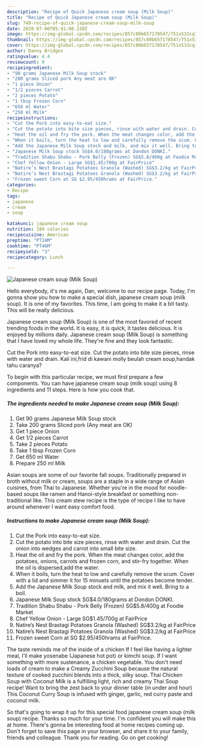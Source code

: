 ```yaml
---
description: "Recipe of Quick Japanese cream soup (Milk Soup)"
title: "Recipe of Quick Japanese cream soup (Milk Soup)"
slug: 749-recipe-of-quick-japanese-cream-soup-milk-soup
date: 2020-07-06T05:41:08.238Z
image: https://img-global.cpcdn.com/recipes/857c80b657178547/751x532cq70/japanese-cream-soup-milk-soup-recipe-main-photo.jpg
thumbnail: https://img-global.cpcdn.com/recipes/857c80b657178547/751x532cq70/japanese-cream-soup-milk-soup-recipe-main-photo.jpg
cover: https://img-global.cpcdn.com/recipes/857c80b657178547/751x532cq70/japanese-cream-soup-milk-soup-recipe-main-photo.jpg
author: Danny Bridges
ratingvalue: 4.4
reviewcount: 9
recipeingredient:
- "90 grams Japanese Milk Soup stock"
- "200 grams Sliced pork Any meat are OK"
- "1 piece Onion"
- "1/2 pieces Carrot"
- "2 pieces Potato"
- "1 tbsp Frozen Corn"
- "650 ml Water"
- "250 ml Milk"
recipeinstructions:
- "Cut the Pork into easy-to-eat size."
- "Cut the potato into bite size pieces, rinse with water and drain. Cut the onion into wedges and carrot into small bite size."
- "Heat the oil and fry the pork. When the meat changes color, add the potatoes, onions, carrots and frozen corn, and stir-fry together. When the oil is dispersed,add the water."
- "When it boils, turn the heat to low and carefully remove the scum. Cover with a lid and simmer it for 15 minuets until the potatoes become tender."
- "Add the Japanese Milk Soup stock and milk, and mix it well. Bring to a boil."
- "Japanese Milk Soup stock SG$4.0/180grams at Dondon DONKI."
- "Tradition Shabu Shabu - Pork Belly (Frozen) SG$5.8/400g at Foodie Market"
- "Chef Yellow Onion - Large SG$1.45/700g at FairPrice"
- "Natire’s Nest Brastagi Potatoes Granola (Washed) SG$3.2/kg at FairPrice"
- "Natire’s Nest Brastagi Potatoes Granola (Washed) SG$3.2/kg at FairPrice"
- "Frozen sweet Corn at SG $2.95/450hrams at FairPrice."
categories:
- Recipe
tags:
- japanese
- cream
- soup

katakunci: japanese cream soup 
nutrition: 184 calories
recipecuisine: American
preptime: "PT24M"
cooktime: "PT46M"
recipeyield: "3"
recipecategory: Lunch

---
```



![Japanese cream soup (Milk Soup)](https://img-global.cpcdn.com/recipes/857c80b657178547/751x532cq70/japanese-cream-soup-milk-soup-recipe-main-photo.jpg)

Hello everybody, it's me again, Dan, welcome to our recipe page. Today, I'm gonna show you how to make a special dish, japanese cream soup (milk soup). It is one of my favorites. This time, I am going to make it a bit tasty. This will be really delicious.

Japanese cream soup (Milk Soup) is one of the most favored of recent trending foods in the world. It is easy, it is quick, it tastes delicious. It is enjoyed by millions daily. Japanese cream soup (Milk Soup) is something that I have loved my whole life. They're fine and they look fantastic.

Cut the Pork into easy-to-eat size. Cut the potato into bite size pieces, rinse with water and drain. Kali ini,frid di kawani molly beulah cream soup,handak tahu caranya?


To begin with this particular recipe, we must first prepare a few components. You can have japanese cream soup (milk soup) using 8 ingredients and 11 steps. Here is how you cook that.

<!--inarticleads1-->

##### The ingredients needed to make Japanese cream soup (Milk Soup):

1. Get 90 grams Japanese Milk Soup stock
1. Take 200 grams Sliced pork (Any meat are OK)
1. Get 1 piece Onion
1. Get 1/2 pieces Carrot
1. Take 2 pieces Potato
1. Take 1 tbsp Frozen Corn
1. Get 650 ml Water
1. Prepare 250 ml Milk


Asian soups are some of our favorite fall soups. Traditionally prepared in broth without milk or cream, soups are a staple in a wide range of Asian cuisines, from Thai to Japanese. Whether you&#39;re in the mood for noodle-based soups like ramen and Hanoi-style breakfast or something non-traditional like. This cream stew recipe is the type of recipe I like to have around whenever I want easy comfort food. 

<!--inarticleads2-->

##### Instructions to make Japanese cream soup (Milk Soup):

1. Cut the Pork into easy-to-eat size.
1. Cut the potato into bite size pieces, rinse with water and drain. Cut the onion into wedges and carrot into small bite size.
1. Heat the oil and fry the pork. When the meat changes color, add the potatoes, onions, carrots and frozen corn, and stir-fry together. When the oil is dispersed,add the water.
1. When it boils, turn the heat to low and carefully remove the scum. Cover with a lid and simmer it for 15 minuets until the potatoes become tender.
1. Add the Japanese Milk Soup stock and milk, and mix it well. Bring to a boil.
1. Japanese Milk Soup stock SG$4.0/180grams at Dondon DONKI.
1. Tradition Shabu Shabu - Pork Belly (Frozen) SG$5.8/400g at Foodie Market
1. Chef Yellow Onion - Large SG$1.45/700g at FairPrice
1. Natire’s Nest Brastagi Potatoes Granola (Washed) SG$3.2/kg at FairPrice
1. Natire’s Nest Brastagi Potatoes Granola (Washed) SG$3.2/kg at FairPrice
1. Frozen sweet Corn at SG $2.95/450hrams at FairPrice.


The taste reminds me of the inside of a chicken If I feel like having a lighter meal, I&#39;ll make yosenabe (Japanese hot pot) or kimchi soup. If I want something with more sustenance, a chicken vegetable. You don&#39;t need loads of cream to make a Creamy Zucchini Soup because the natural texture of cooked zucchini blends into a thick, silky soup. Thai Chicken Soup with Coconut Milk is a fulfilling light, rich and creamy Thai Soup recipe! Want to bring the zest back to your dinner table (in under and hour) This Coconut Curry Soup is infused with ginger, garlic, red curry paste and coconut milk. 

So that's going to wrap it up for this special food japanese cream soup (milk soup) recipe. Thanks so much for your time. I'm confident you will make this at home. There's gonna be interesting food at home recipes coming up. Don't forget to save this page in your browser, and share it to your family, friends and colleague. Thank you for reading. Go on get cooking!
